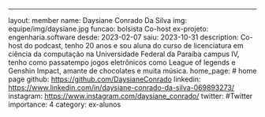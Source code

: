 ---
layout: member
name: Daysiane Conrado Da Silva
img: equipe/img/daysiane.jpg
funcao: bolsista Co-host
ex-projeto: engenharia.software 
desde: 2023-02-07
saiu: 2023-10-31
description: Co-host do podcast, tenho 20 anos e sou aluna do curso de licenciatura em ciência da computação na Universidade Federal da Paraíba campus IV, tenho como passatempo jogos eletrônicos como League of legends e Genshin Impact, amante de chocolates e muita música. 
home_page: # home page
github: https://github.com/DaysianeConrado
linkedin: https://www.linkedin.com/in/daysiane-conrado-da-silva-069893273/
instagram: https://www.instagram.com/daysiane_conrado/
twitter: #Twitter
importance: 4
category: ex-alunos 
